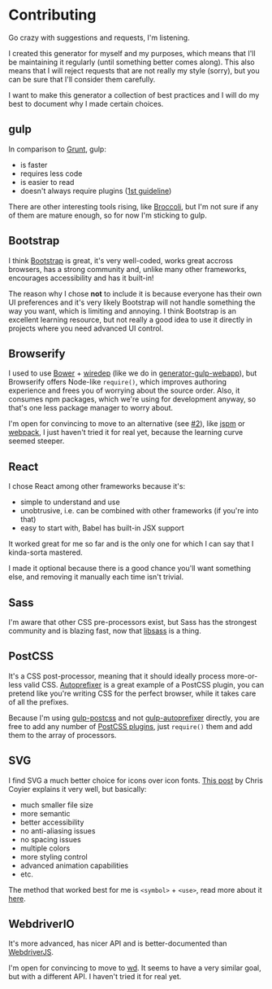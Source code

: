 # Contributing

Go crazy with suggestions and requests, I'm listening.

I created this generator for myself and my purposes, which means that I'll be maintaining it regularly (until something better comes along). This also means that I will reject requests that are not really my style (sorry), but you can be sure that I'll consider them carefully.

I want to make this generator a collection of best practices and I will do my best to document why I made certain choices.

## gulp

In comparison to [Grunt], gulp:

  * is faster
  * requires less code
  * is easier to read
  * doesn't always require plugins ([1st guideline])

There are other interesting tools rising, like [Broccoli], but I'm not sure if any of them are mature enough, so for now I'm sticking to gulp.

## Bootstrap

I think [Bootstrap] is great, it's very well-coded, works great accross browsers, has a strong community and, unlike many other frameworks, encourages accessibility and has it built-in!

The reason why I chose **not** to include it is because everyone has their own UI preferences and it's very likely Bootstrap will not handle something the way you want, which is limiting and annoying. I think Bootstrap is an excellent learning resource, but not really a good idea to use it directly in projects where you need advanced UI control.

## Browserify

I used to use [Bower] + [wiredep] (like we do in [generator-gulp-webapp]), but Browserify offers Node-like `require()`, which improves authoring experience and frees you of worrying about the source order. Also, it consumes npm packages, which we're using for development anyway, so that's one less package manager to worry about.

I'm open for convincing to move to an alternative (see [#2]), like [jspm] or [webpack], I just haven't tried it for real yet, because the learning curve seemed steeper.

## React

I chose React among other frameworks because it's:

  * simple to understand and use
  * unobtrusive, i.e. can be combined with other frameworks (if you're into that)
  * easy to start with, Babel has built-in JSX support

It worked great for me so far and is the only one for which I can say that I kinda-sorta mastered.

I made it optional because there is a good chance you'll want something else, and removing it manually each time isn't trivial.

## Sass

I'm aware that other CSS pre-processors exist, but Sass has the strongest community and is blazing fast, now that [libsass] is a thing.

## PostCSS

It's a CSS post-processor, meaning that it should ideally process more-or-less valid CSS. [Autoprefixer] is a great example of a PostCSS plugin, you can pretend like you're writing CSS for the perfect browser, while it takes care of all the prefixes.

Because I'm using [gulp-postcss] and not [gulp-autoprefixer] directly, you are free to add any number of [PostCSS plugins], just `require()` them and add them to the array of processors.

## SVG

I find SVG a much better choice for icons over icon fonts. [This post][svg-vs-font] by Chris Coyier explains it very well, but basically:

  * much smaller file size
  * more semantic
  * better accessibility
  * no anti-aliasing issues
  * no spacing issues
  * multiple colors
  * more styling control
  * advanced animation capabilities
  * etc.

The method that worked best for me is `<symbol>` + `<use>`, read more about it [here][svg-symbol].

## WebdriverIO

It's more advanced, has nicer API and is better-documented than [WebdriverJS].

I'm open for convincing to move to [wd]. It seems to have a very similar goal, but with a different API. I haven't tried it for real yet.

[grunt]: http://gruntjs.com/
[1st guideline]: https://github.com/gulpjs/gulp/blob/master/docs/writing-a-plugin/guidelines.md#guidelines
[broccoli]: https://github.com/broccolijs/broccoli
[bootstrap]: http://getbootstrap.com/
[bower]: http://bower.io/
[wiredep]: https://github.com/taptapship/wiredep
[generator-gulp-webapp]: https://github.com/yeoman/generator-gulp-webapp
[#2]: https://github.com/silvenon/generator-wbp/issues/2
[jspm]: http://jspm.io/
[webpack]: http://webpack.github.io/
[libsass]: http://libsass.org/
[autoprefixer]: https://github.com/postcss/autoprefixer
[gulp-postcss]: https://github.com/postcss/gulp-postcss
[gulp-autoprefixer]: https://github.com/sindresorhus/gulp-autoprefixer
[postcss plugins]: https://github.com/postcss/postcss#plugins
[svg-vs-font]: https://css-tricks.com/icon-fonts-vs-svg/
[svg-symbol]: https://css-tricks.com/svg-symbol-good-choice-icons/
[webdriverjs]: https://code.google.com/p/selenium/wiki/WebDriverJs
[wd]: https://github.com/admc/wd
